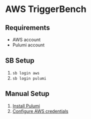 # AWS TriggerBench

## Requirements

* AWS account
* Pulumi account

## SB Setup

1. `sb login aws`
2. `sb login pulumi`

## Manual Setup

1. [Install Pulumi](https://www.pulumi.com/docs/get-started/aws/begin/#install-pulumi)
2. [Configure AWS credentials](https://www.pulumi.com/docs/get-started/aws/begin/#configure-pulumi-to-access-your-aws-account)
